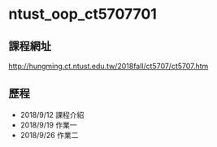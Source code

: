 # ntust_oop_ct5707701
## 課程網址
http://hungming.ct.ntust.edu.tw/2018fall/ct5707/ct5707.htm
## 歷程
* 2018/9/12 課程介紹
* 2018/9/19 作業一
* 2018/9/26 作業二